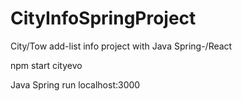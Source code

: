 # CityInfoSpringProject
City/Tow add-list info project  with Java Spring-/React


npm start cityevo



Java Spring run localhost:3000
